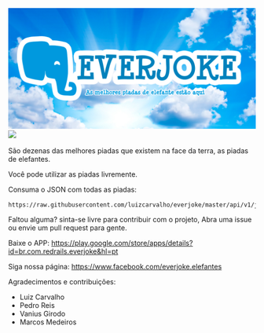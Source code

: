<img src="assets/banner.png">
<img src="https://img.shields.io/badge/style-103-brightgreen.svg?logo=evernote&longCache=true&style=flat&logoColor=white&label=piadas">


São dezenas das melhores piadas que existem na face da terra, as piadas de elefantes.

Você pode utilizar as piadas livremente.

Consuma o JSON com todas as piadas:

    https://raw.githubusercontent.com/luizcarvalho/everjoke/master/api/v1/jokes.json


Faltou alguma? sinta-se livre para contribuir com o projeto, Abra uma issue ou envie um pull request para gente.



Baixe o APP: https://play.google.com/store/apps/details?id=br.com.redrails.everjoke&hl=pt

Siga nossa página: https://www.facebook.com/everjoke.elefantes

Agradecimentos e contribuições:

- Luiz Carvalho
- Pedro Reis
- Vanius Girodo
- Marcos Medeiros

